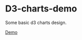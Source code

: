 # D3-charts-demo
Some basic d3 charts design.

[Demo](https://lnowave.github.io/D3-charts-demo/index.html)
